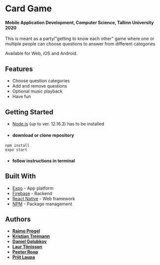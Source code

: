 # Card Game
#### Mobile Application Development, Computer Science, Tallinn University 2020
This is meant as a party/"getting to know each other" game where one or multiple people can choose questions to answer from different categories

Available for Web, iOS and Android.

## Features

* Choose question categories
* Add and remove questions
* Optional music playback
* Have fun

## Getting Started

* [Node.js](https://nodejs.org/en) (up to ver. 12.16.3) has to be installed

* #### download or clone repository
```
npm install
expo start
```
* #### follow instructions in terminal

## Built With

* [Expo](https://expo.io/learn) - App platform
* [Firebase](https://firebase.google.com) - Backend
* [React Native](https://reactnative.dev) - Web framework
* [NPM](https://www.npmjs.com) - Package management

## Authors

* **[Raimo Pregel](https://github.com/raimop)**
* **[Kristjan Treimann](https://github.com/KristjanTreimann)**
* **[Daniel Golubkov](https://github.com/dangol9)**
* **[Laur Tõnisson](https://github.com/lauuur)**
* **[Peeter Roop](https://github.com/petsens)**
* **[Priit Laupa](https://github.com/priilau)**
